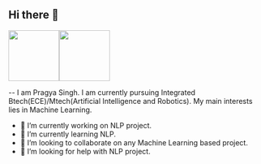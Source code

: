 ## Hi there 👋
[<img src="https://user-images.githubusercontent.com/64967140/93014232-00dff700-f5cd-11ea-8d3c-9a9049ec2ec1.png" width="100" height="100" />](https://www.linkedin.com/in/pragya-singh-01122017a/)[<img src="https://user-images.githubusercontent.com/64967140/93014247-266d0080-f5cd-11ea-9b13-7c9e505a05b5.png" width="100" height="100" />](mailto:pragyatomar1611@gmail.com)

--
I am Pragya Singh. I am  currently pursuing Integrated Btech(ECE)/Mtech(Artificial Intelligence and Robotics). My main interests lies in Machine Learning.

- 🔭 I’m currently working on NLP project.
- 🌱 I’m currently learning NLP.
- 👯 I’m looking to collaborate on any Machine Learning based project.
- 🤔 I’m looking for help with NLP project.
